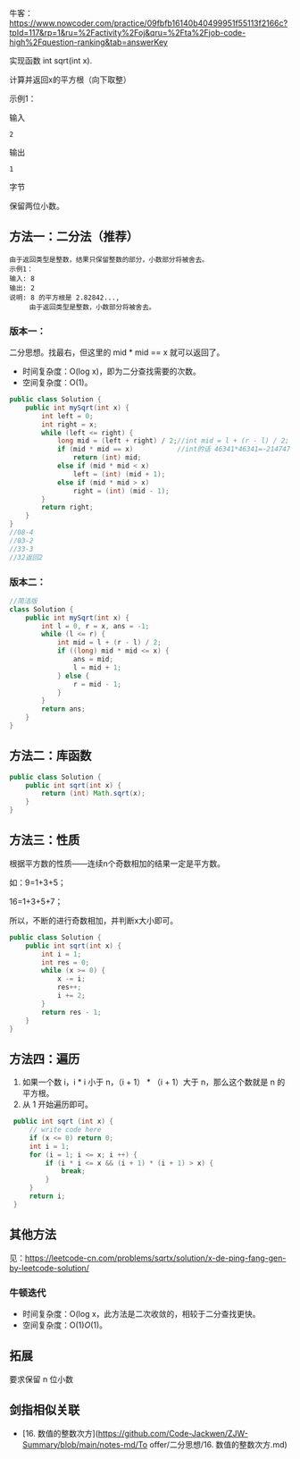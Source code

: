 牛客：https://www.nowcoder.com/practice/09fbfb16140b40499951f55113f2166c?tpId=117&rp=1&ru=%2Factivity%2Foj&qru=%2Fta%2Fjob-code-high%2Fquestion-ranking&tab=answerKey



实现函数 int sqrt(int x).

计算并返回x的平方根（向下取整）



示例1：

输入

```
2
```

输出

```
1
```



字节

保留两位小数。



## 方法一：二分法（推荐）

```
由于返回类型是整数，结果只保留整数的部分，小数部分将被舍去。
示例1：
输入: 8
输出: 2
说明: 8 的平方根是 2.82842..., 
     由于返回类型是整数，小数部分将被舍去。
```

### 版本一：

二分思想。找最右，但这里的 mid * mid == x 就可以返回了。



- 时间复杂度：O(log x)，即为二分查找需要的次数。
- 空间复杂度：O(1)。

````java
public class Solution {
    public int mySqrt(int x) {
		int left = 0;
		int right = x;
		while (left <= right) {
			long mid = (left + right) / 2;//int mid = l + (r - l) / 2;
			if (mid * mid == x)			  //int的话 46341*46341=-2147479015 
				return (int) mid;
			else if (mid * mid < x)
				left = (int) (mid + 1);
			else if (mid * mid > x)
				right = (int) (mid - 1);
		}
		return right;
    }
}
//08-4
//03-2
//33-3
//32返回2
````

### 版本二：

````java
//简洁版
class Solution {
    public int mySqrt(int x) {
        int l = 0, r = x, ans = -1;
        while (l <= r) {
            int mid = l + (r - l) / 2;
            if ((long) mid * mid <= x) {
                ans = mid;
                l = mid + 1;
            } else {
                r = mid - 1;
            }
        }
        return ans;
    }
}
````



## 方法二：库函数

````java
public class Solution {
    public int sqrt(int x) {
        return (int) Math.sqrt(x);
    }
}
````



## 方法三：性质

根据平方数的性质——连续n个奇数相加的结果一定是平方数。

如：9=1+3+5；

16=1+3+5+7；

所以，不断的进行奇数相加，并判断x大小即可。

````java
public class Solution {
    public int sqrt(int x) {
        int i = 1;
        int res = 0;
        while (x >= 0) {
            x -= i;
            res++;
            i += 2;
        }
        return res - 1;
    }
}
````



## 方法四：遍历

1. 如果一个数 i，i * i 小于 n，（i + 1） * （i + 1）大于 n，那么这个数就是 n 的平方根。
2. 从 1 开始遍历即可。

````java
 public int sqrt (int x) {
     // write code here
     if (x <= 0) return 0;
     int i = 1;
     for (i = 1; i <= x; i ++) {
         if (i * i <= x && (i + 1) * (i + 1) > x) {
             break;
         }
     }
     return i;
 }
````



## 其他方法

见：https://leetcode-cn.com/problems/sqrtx/solution/x-de-ping-fang-gen-by-leetcode-solution/

### 牛顿迭代

- 时间复杂度：O(log x，此方法是二次收敛的，相较于二分查找更快。
- 空间复杂度：O(1)*O*(1)。





## 拓展

要求保留 n 位小数







## 剑指相似关联

- [16. 数值的整数次方](https://github.com/Code-Jackwen/ZJW-Summary/blob/main/notes-md/To offer/二分思想/16. 数值的整数次方.md)



